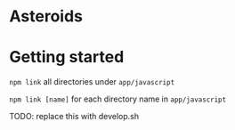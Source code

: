 # Asteroids

# Getting started

`npm link` all directories under `app/javascript`

`npm link [name]` for each directory name in `app/javascript`

TODO: replace this with develop.sh
